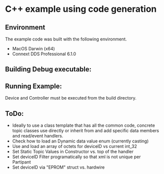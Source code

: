 # C++ example using code generation

## Environment
The example code was built with the following environment.

* MacOS Darwin (x64)
* Connext DDS Professional 6.1.0 

## Building Debug executable:



## Running Example:
Device and Controller must be executed from the build directory.

## ToDo:
- Ideally to use a class template that has all the common code,
  concrete topic classes use directly or inherit from and add 
  specific data members and read/event handlers.
- Check how to load an Dynamic data value enum (currently casting)
- Use and load an array of octets for deviceID vs current int_32
- Set Static Topic Values in Constructor vs. top of the handler
- Set deviceID Filter programatically so that xml is not unique per Partipant
- Set deviceID via "EPROM" struct vs. hardwire

